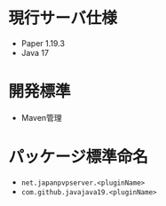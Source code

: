 # 現行サーバ仕様
- Paper 1.19.3
- Java 17 
# 開発標準
- Maven管理
# パッケージ標準命名
- ``net.japanpvpserver.<pluginName>``
- ``com.github.javajava19.<pluginName>``
